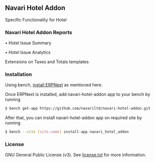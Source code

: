 ## Navari Hotel Addon

Specific Functionality for Hotel

### Navari Hotel Addon Reports

• Hotel Issue Summary

• Hotel Issue Analytics

Extensions on Taxes and Totals templates

### Installation

Using bench, [install ERPNext](https://github.com/frappe/bench#installation) as mentioned here.

Once ERPNext is installed, add navari-hotel-addon app to your bench by running

```sh
$ bench get-app https://github.com/navariltd/navari-hotel-addon.git
```

After that, you can install navari-hotel-addon app on required site by running

```sh
$ bench --site [site.name] install-app navari_hotel_addon
```

### License

GNU General Public License (v3). See [license.txt](https://github.com/navariltd/navari-hotel-addon/blob/master/license.txt) for more information.
